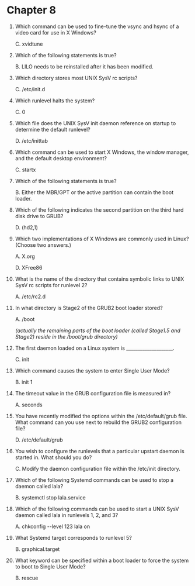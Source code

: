 # Chapter 8


1. Which command can be used to fine-tune the vsync and hsync of a video card for use in X Windows?

   C. xvidtune


2. Which of the following statements is true?

   B. LILO needs to be reinstalled after it has been modified.


3. Which directory stores most UNIX SysV rc scripts?

   C. /etc/init.d


4. Which runlevel halts the system?

   C. 0


5. Which file does the UNIX SysV init daemon reference on startup to determine the default runlevel?

   D. /etc/inittab


6. Which command can be used to start X Windows, the window manager, and the default desktop environment?

   C. startx

   
7. Which of the following statements is true?

   B. Either the MBR/GPT or the active partition can contain the boot loader.


8. Which of the following indicates the second partition on the third hard disk drive to GRUB?

   D. (hd2,1)


9. Which two implementations of X Windows are commonly used in Linux? (Choose two answers.)

   A. X.org

   D. XFree86


10. What is the name of the directory that contains symbolic links to UNIX SysV rc scripts for runlevel 2?

    A. /etc/rc2.d


11. In what directory is Stage2 of the GRUB2 boot loader stored?

    A. /boot

    _(actually the remaining parts of the boot loader (called Stage1.5 and Stage2) reside in the /boot/grub directory)_


12. The first daemon loaded on a Linux system is ____________________.

    C. init


13. Which command causes the system to enter Single User Mode?

    B. init 1


14. The timeout value in the GRUB configuration file is measured in?

    A. seconds


15. You have recently modified the options within the /etc/default/grub file. What command can you use next to rebuild the GRUB2 configuration file?

    D. /etc/default/grub


16. You wish to configure the runlevels that a particular upstart daemon is started in. What should you do?

    C. Modify the daemon configuration file within the /etc/init directory.


17. Which of the following Systemd commands can be used to stop a daemon called lala?

    B. systemctl stop lala.service


18. Which of the following commands can be used to start a UNIX SysV daemon called lala in runlevels 1, 2, and 3?

    A. chkconfig --level 123 lala on


19. What Systemd target corresponds to runlevel 5?

    B. graphical.target


20. What keyword can be specified within a boot loader to force the system to boot to Single User Mode?

    B. rescue

